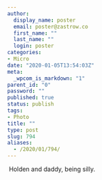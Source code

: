 ```yaml
---
author:
  display_name: poster
  email: poster@zastrow.co
  first_name: ""
  last_name: ""
  login: poster
categories:
- Micro
date: "2020-01-05T13:54:03Z"
meta:
  _wpcom_is_markdown: "1"
parent_id: "0"
password: ""
published: true
status: publish
tags:
- Photo
title: ""
type: post
slug: 794
aliases:
  - /2020/01/794/
---
```

<p><img src="/assets/2020/01/79645456_456103591959992_1986123242623322429_n.jpg?_nc_ht=scontent.cdninstagram.com&amp;_nc_ohc=U-VssC4F1DwAX82z6gW&amp;oh=186b86c1b1c96ab7190e6b4d3fc5a111&amp;oe=5EA68B3F" alt="" /> Holden and daddy, being silly.</p>
